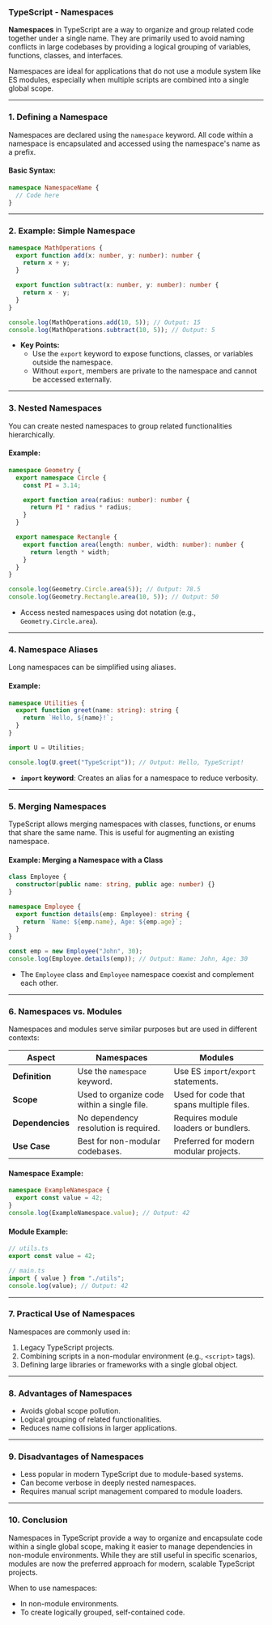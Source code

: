 ### TypeScript - Namespaces

**Namespaces** in TypeScript are a way to organize and group related code together under a single name. They are primarily used to avoid naming conflicts in large codebases by providing a logical grouping of variables, functions, classes, and interfaces.

Namespaces are ideal for applications that do not use a module system like ES modules, especially when multiple scripts are combined into a single global scope.

---

### **1. Defining a Namespace**

Namespaces are declared using the `namespace` keyword. All code within a namespace is encapsulated and accessed using the namespace's name as a prefix.

#### **Basic Syntax:**
```typescript
namespace NamespaceName {
  // Code here
}
```

---

### **2. Example: Simple Namespace**

```typescript
namespace MathOperations {
  export function add(x: number, y: number): number {
    return x + y;
  }

  export function subtract(x: number, y: number): number {
    return x - y;
  }
}

console.log(MathOperations.add(10, 5)); // Output: 15
console.log(MathOperations.subtract(10, 5)); // Output: 5
```

- **Key Points:**
  - Use the `export` keyword to expose functions, classes, or variables outside the namespace.
  - Without `export`, members are private to the namespace and cannot be accessed externally.

---

### **3. Nested Namespaces**

You can create nested namespaces to group related functionalities hierarchically.

#### **Example:**
```typescript
namespace Geometry {
  export namespace Circle {
    const PI = 3.14;

    export function area(radius: number): number {
      return PI * radius * radius;
    }
  }

  export namespace Rectangle {
    export function area(length: number, width: number): number {
      return length * width;
    }
  }
}

console.log(Geometry.Circle.area(5)); // Output: 78.5
console.log(Geometry.Rectangle.area(10, 5)); // Output: 50
```

- Access nested namespaces using dot notation (e.g., `Geometry.Circle.area`).

---

### **4. Namespace Aliases**

Long namespaces can be simplified using aliases.

#### **Example:**
```typescript
namespace Utilities {
  export function greet(name: string): string {
    return `Hello, ${name}!`;
  }
}

import U = Utilities;

console.log(U.greet("TypeScript")); // Output: Hello, TypeScript!
```

- **`import` keyword**: Creates an alias for a namespace to reduce verbosity.

---

### **5. Merging Namespaces**

TypeScript allows merging namespaces with classes, functions, or enums that share the same name. This is useful for augmenting an existing namespace.

#### **Example: Merging a Namespace with a Class**
```typescript
class Employee {
  constructor(public name: string, public age: number) {}
}

namespace Employee {
  export function details(emp: Employee): string {
    return `Name: ${emp.name}, Age: ${emp.age}`;
  }
}

const emp = new Employee("John", 30);
console.log(Employee.details(emp)); // Output: Name: John, Age: 30
```

- The `Employee` class and `Employee` namespace coexist and complement each other.

---

### **6. Namespaces vs. Modules**

Namespaces and modules serve similar purposes but are used in different contexts:

| **Aspect**              | **Namespaces**                                | **Modules**                               |
|-------------------------|-----------------------------------------------|------------------------------------------|
| **Definition**          | Use the `namespace` keyword.                 | Use ES `import`/`export` statements.     |
| **Scope**               | Used to organize code within a single file.  | Used for code that spans multiple files. |
| **Dependencies**        | No dependency resolution is required.         | Requires module loaders or bundlers.    |
| **Use Case**            | Best for non-modular codebases.               | Preferred for modern modular projects.   |

#### **Namespace Example:**
```typescript
namespace ExampleNamespace {
  export const value = 42;
}
console.log(ExampleNamespace.value); // Output: 42
```

#### **Module Example:**
```typescript
// utils.ts
export const value = 42;

// main.ts
import { value } from "./utils";
console.log(value); // Output: 42
```

---

### **7. Practical Use of Namespaces**

Namespaces are commonly used in:
1. Legacy TypeScript projects.
2. Combining scripts in a non-modular environment (e.g., `<script>` tags).
3. Defining large libraries or frameworks with a single global object.

---

### **8. Advantages of Namespaces**
- Avoids global scope pollution.
- Logical grouping of related functionalities.
- Reduces name collisions in larger applications.

---

### **9. Disadvantages of Namespaces**
- Less popular in modern TypeScript due to module-based systems.
- Can become verbose in deeply nested namespaces.
- Requires manual script management compared to module loaders.

---

### **10. Conclusion**

Namespaces in TypeScript provide a way to organize and encapsulate code within a single global scope, making it easier to manage dependencies in non-module environments. While they are still useful in specific scenarios, modules are now the preferred approach for modern, scalable TypeScript projects. 

When to use namespaces:
- In non-module environments.
- To create logically grouped, self-contained code.
